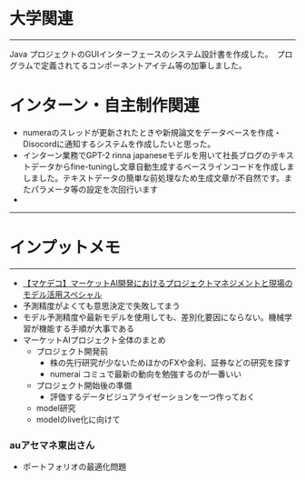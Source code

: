 # 大学関連
* * *
Java プロジェクトのGUIインターフェースのシステム設計書を作成した。　プログラムで定義されてるコンポーネントアイテム等の加筆しました。
# インターン・自主制作関連
- numeraのスレッドが更新されたときや新規論文をデータベースを作成・Disocordに通知するシステムを作成したいと思った。
- インターン業務でGPT-2 rinna japaneseモデルを用いて社長ブログのテキストデータからfine-tuningし文章自動生成するベースラインコードを作成しましました。テキストデータの簡単な前処理なため生成文章が不自然です。またパラメータ等の設定を次回行います
- 
* * *
# インプットメモ
* * *
- [【マケデコ】マーケットAI開発におけるプロジェクトマネジメントと現場のモデル活用スペシャル ](https://mkdeco.connpass.com/event/285174/)
- 予測精度がよくても意思決定で失敗してまう
- モデル予測精度や最新モデルを使用しても、差別化要因にならない。機械学習が機能する手順が大事である
- マーケットAIプロジェクト全体のまとめ
  - プロジェクト開発前
    - 株の先行研究が少ないためほかのFXや金利、証券などの研究を探す
    - numerai コミュで最新の動向を勉強するのが一番いい
  - プロジェクト開始後の準備
    - 評価するデータビジュアライゼーションを一つ作っておく
  - model研究
  - modelのlive化に向けて
 ### auアセマネ東出さん
  - ポートフォリオの最適化問題
    

  
